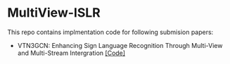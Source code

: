 # MultiView-ISLR

This repo contains implmentation code for following submision papers:
- VTN3GCN: Enhancing Sign Language Recognition Through Multi-View and Multi-Stream Intergration [[Code]](https://github.com/fossbk/MultiView-ISLR/tree/main/VTN3GCN) 
